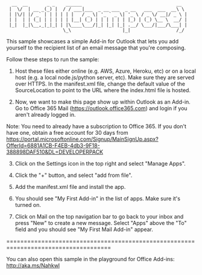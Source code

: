       __  __       _ _    ______                                   __  
     |  \/  | __ _(_) |  / / ___|___  _ __ ___  _ __   ___  ___  __\ \ 
     | |\/| |/ _` | | | | | |   / _ \| '_ ` _ \| '_ \ / _ \/ __|/ _ \ |
     | |  | | (_| | | | | | |__| (_) | | | | | | |_) | (_) \__ \  __/ |
     |_|  |_|\__,_|_|_| | |\____\___/|_| |_| |_| .__/ \___/|___/\___| |
                         \_\                   |_|                 /_/ 

This sample showcases a simple Add-in for Outlook that lets you add yourself to the recipient list of an email message that you're composing. 

Follow these steps to run the sample:

1. Host these files either online (e.g. AWS, Azure, Heroku, etc) or on a local host (e.g. a local node.js/python server, etc). Make sure they are served over HTTPS. In the manifest.xml file, change the default value of the SourceLocation to point to the URL where the index.html file is hosted.

2. Now, we want to make this page show up within Outlook as an Add-in. Go to Office 365 Mail (https://outlook.office365.com) and login if you aren't already logged in.

Note: You need to already have a subscription to Office 365. If you don't have one, obtain a free account for 30 days from https://portal.microsoftonline.com/Signup/MainSignUp.aspx?OfferId=6881A1CB-F4EB-4db3-9F18-388898DAF510&DL=DEVELOPERPACK

3. Click on the Settings icon in the top right and select "Manage Apps".

4. Click the "+" button, and select "add from file".

5. Add the manifest.xml file and install the app.

6. You should see "My First Add-in" in the list of apps. Make sure it's turned on.

7. Click on Mail on the top navigation bar to go back to your inbox and press "New" to create a new message. Select "Apps" above the "To" field and you should see "My First Mail Add-in" appear.

====================================================================================

You can also open this sample in the playground for Office Add-ins: http://aka.ms/Nahkwl 
